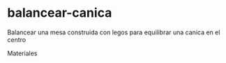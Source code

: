 # balancear-canica
Balancear una mesa construida con legos para equilibrar una canica en el centro

Materiales
